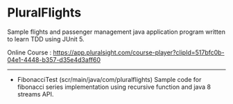 # PluralFlights
Sample flights and passenger management java application program written to learn TDD using JUnit 5.

Online Course : https://app.pluralsight.com/course-player?clipId=517bfc0b-04e1-4448-b357-d35e4d3aff60


------------------------------------------------------------------------------------------------------------------------------------------------
- FibonacciTest (<a src="https://github.com/shahrohan05/PluralFlights/blob/master/src/main/java/com/pluralflights/tests/FibonacciTest.java">scr/main/java/com/pluralflights</a>)
Sample code for fibonacci series implementation using recursive function and java 8 streams API.

 
